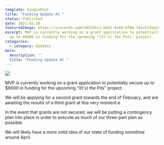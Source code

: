 ```yaml
---
template: SinglePost
title: "Funding Update #1 "
status: Published
date: 2021-01-30
featuredImage: https://ucarecdn.com/a02d3bc1-bda7-4c68-9f86-7e1c633ea19d/
excerpt: MVP is currently working on a grant application to potentially secure
  up to $8000 in funding for the upcoming "(It's) the Pits" project.
categories:
  - category: Updates
meta:
  description: ""
  title: "Funding Update #1 "
---
```

![](https://ucarecdn.com/9223b209-21f6-42e3-83c6-79184a6a81c8/)

MVP is currently working on a grant application to potentially secure up to $8000 in funding for the upcoming "(It's) the Pits" project.

We will be applying for a second grant towards the end of February, and are awaiting the results of a third grant at this very moment.e

In the event that grants are not secured, we will be putting a contingency plan into place in order to execute as much of our three-part plan as possible.

We will likely have a more solid idea of our state of funding sometime around April.
